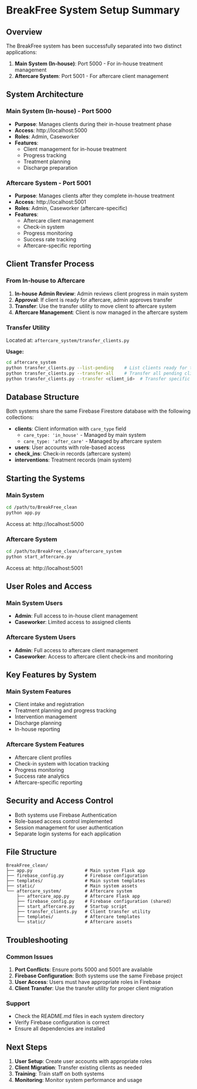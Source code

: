 # BreakFree System Setup Summary

## Overview
The BreakFree system has been successfully separated into two distinct applications:

1. **Main System (In-house)**: Port 5000 - For in-house treatment management
2. **Aftercare System**: Port 5001 - For aftercare client management

## System Architecture

### Main System (In-house) - Port 5000
- **Purpose**: Manages clients during their in-house treatment phase
- **Access**: http://localhost:5000
- **Roles**: Admin, Caseworker
- **Features**: 
  - Client management for in-house treatment
  - Progress tracking
  - Treatment planning
  - Discharge preparation

### Aftercare System - Port 5001
- **Purpose**: Manages clients after they complete in-house treatment
- **Access**: http://localhost:5001
- **Roles**: Admin, Caseworker (aftercare-specific)
- **Features**:
  - Aftercare client management
  - Check-in system
  - Progress monitoring
  - Success rate tracking
  - Aftercare-specific reporting

## Client Transfer Process

### From In-house to Aftercare
1. **In-house Admin Review**: Admin reviews client progress in main system
2. **Approval**: If client is ready for aftercare, admin approves transfer
3. **Transfer**: Use the transfer utility to move client to aftercare system
4. **Aftercare Management**: Client is now managed in the aftercare system

### Transfer Utility
Located at: `aftercare_system/transfer_clients.py`

**Usage:**
```bash
cd aftercare_system
python transfer_clients.py --list-pending    # List clients ready for transfer
python transfer_clients.py --transfer-all    # Transfer all pending clients
python transfer_clients.py --transfer <client_id>  # Transfer specific client
```

## Database Structure

Both systems share the same Firebase Firestore database with the following collections:

- **clients**: Client information with `care_type` field
  - `care_type: 'in_house'` - Managed by main system
  - `care_type: 'after_care'` - Managed by aftercare system
- **users**: User accounts with role-based access
- **check_ins**: Check-in records (aftercare system)
- **interventions**: Treatment records (main system)

## Starting the Systems

### Main System
```bash
cd /path/to/BreakFree_clean
python app.py
```
Access at: http://localhost:5000

### Aftercare System
```bash
cd /path/to/BreakFree_clean/aftercare_system
python start_aftercare.py
```
Access at: http://localhost:5001

## User Roles and Access

### Main System Users
- **Admin**: Full access to in-house client management
- **Caseworker**: Limited access to assigned clients

### Aftercare System Users
- **Admin**: Full access to aftercare client management
- **Caseworker**: Access to aftercare client check-ins and monitoring

## Key Features by System

### Main System Features
- Client intake and registration
- Treatment planning and progress tracking
- Intervention management
- Discharge planning
- In-house reporting

### Aftercare System Features
- Aftercare client profiles
- Check-in system with location tracking
- Progress monitoring
- Success rate analytics
- Aftercare-specific reporting

## Security and Access Control

- Both systems use Firebase Authentication
- Role-based access control implemented
- Session management for user authentication
- Separate login systems for each application

## File Structure

```
BreakFree_clean/
├── app.py                    # Main system Flask app
├── firebase_config.py        # Firebase configuration
├── templates/                # Main system templates
├── static/                   # Main system assets
└── aftercare_system/         # Aftercare system
    ├── aftercare_app.py      # Aftercare Flask app
    ├── firebase_config.py    # Firebase configuration (shared)
    ├── start_aftercare.py    # Startup script
    ├── transfer_clients.py   # Client transfer utility
    ├── templates/            # Aftercare templates
    └── static/               # Aftercare assets
```

## Troubleshooting

### Common Issues
1. **Port Conflicts**: Ensure ports 5000 and 5001 are available
2. **Firebase Configuration**: Both systems use the same Firebase project
3. **User Access**: Users must have appropriate roles in Firebase
4. **Client Transfer**: Use the transfer utility for proper client migration

### Support
- Check the README.md files in each system directory
- Verify Firebase configuration is correct
- Ensure all dependencies are installed

## Next Steps

1. **User Setup**: Create user accounts with appropriate roles
2. **Client Migration**: Transfer existing clients as needed
3. **Training**: Train staff on both systems
4. **Monitoring**: Monitor system performance and usage



